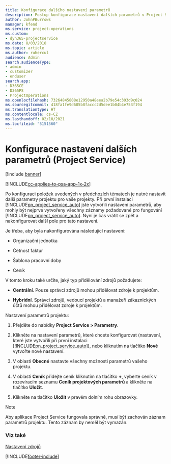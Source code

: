 ```yaml
---
title: Konfigurace dalšího nastavení parametrů
description: Postup konfigurace nastavení dalších parametrů v Project Service
author: JohnPBurrows
manager: kfend
ms.service: project-operations
ms.custom:
- dyn365-projectservice
ms.date: 8/03/2018
ms.topic: article
ms.author: ruhercul
audience: Admin
search.audienceType:
- admin
- customizer
- enduser
search.app:
- D365CE
- D365PS
- ProjectOperations
ms.openlocfilehash: 73264845808e12950a48eea2b79e54c393d9c024
ms.sourcegitcommit: 418fa1fe9d605b8faccc2d5dee1b04b4e753f194
ms.translationtype: HT
ms.contentlocale: cs-CZ
ms.lasthandoff: 02/10/2021
ms.locfileid: "5151560"
---
```

# <a name="configure-additional-parameter-settings-project-service"></a>Konfigurace nastavení dalších parametrů (Project Service)

[!include [banner](../includes/psa-now-project-operations.md)]

[!INCLUDE[cc-applies-to-psa-app-1x-2x](../includes/cc-applies-to-psa-app-1x-2x.md)]

Po konfiguraci položek uvedených v předchozích tématech je nutné nastavit další parametry projektu pro vaše projekty. Při první instalaci [!INCLUDE[pn_project_service_auto](../includes/pn-project-service-auto.md)] jste vytvořili nastavení parametrů, aby mohly být nejprve vytvořeny všechny záznamy požadované pro fungování [!INCLUDE[pn_project_service_auto](../includes/pn-project-service-auto.md)]. Nyní je čas vrátit se zpět a nakonfigurovat další pole pro tato nastavení.  
  
 Je třeba, aby byla nakonfigurována následující nastavení:  
  
-   Organizační jednotka  
  
-   Četnost faktur  
  
-   Šablona pracovní doby  
  
-   Ceník  
 
V tomto kroku také určíte, jaký typ přidělování zdrojů požadujete:  
  
- **Centrální**. Pouze správci zdrojů mohou přidělovat zdroje k projektům.  
  
- **Hybridní**. Správci zdrojů, vedoucí projektů a manažeři zákaznických účtů mohou přidělovat zdroje k projektům.  
  
 
Nastavení parametrů projektu:  
  
1. Přejděte do nabídky **Project Service > Parametry**.  
  
2. Klikněte na nastavení parametrů, které chcete konfigurovat (nastavení, které jste vytvořili při první instalaci [!INCLUDE[pn_project_service_auto](../includes/pn-project-service-auto.md)]), nebo kliknutím na tlačítko **Nové** vytvořte nové nastavení.  
  
3. V oblasti **Obecné** nastavte všechny možnosti parametrů vašeho projektu.  
  
4. V oblasti **Ceník** přidejte ceník kliknutím na tlačítko **+**, vyberte ceník v rozevíracím seznamu **Ceník projektových parametrů** a klikněte na tlačítko **Uložit**.  
  
5. Klikněte na tlačítko **Uložit** v pravém dolním rohu obrazovky.  

> [!NOTE]
> Aby aplikace Project Service fungovala správně, musí být zachován záznam parametrů projektu. Tento záznam by neměl být vymazán.

### <a name="see-also"></a>Viz také  
 [Nastavení zdrojů](../psa/set-up-resources.md)


[!INCLUDE[footer-include](../includes/footer-banner.md)]